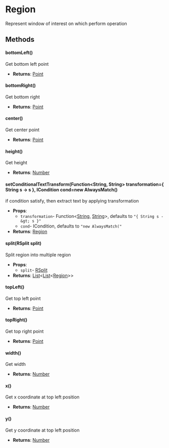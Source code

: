 # Region
Represent window of interest on which perform operation
## Methods
#### bottomLeft()
Get bottom left point
- **Returns**: [Point](Point.html)
#### bottomRight()
Get bottom right
- **Returns**: [Point](Point.html)
#### center()
Get center point
- **Returns**: [Point](Point.html)
#### height()
Get height
- **Returns**: [Number](Number.html)
#### setConditionalTextTransform(Function&lt;String, String&gt; transformation={ String s -&gt; s }, ICondition cond=new AlwaysMatch()
if condition satisfy, then extract text by applying transformation
- **Props**:
  - `transformation`- Function&lt;[String](String.html), [String](String.html)&gt;, defaults to `"{ String s -&gt; s }"`
  - `cond`- ICondition, defaults to `"new AlwaysMatch("`
- **Returns**: [Region](Region.html)
#### split(RSplit split)
Split region into multiple region
- **Props**:
  - `split`- [RSplit](RSplit.html)
- **Returns**: [List](List.html)&lt;[List](List.html)&lt;[Region](Region.html)&gt;&gt;
#### topLeft()
Get top left point
- **Returns**: [Point](Point.html)
#### topRight()
Get top right point
- **Returns**: [Point](Point.html)
#### width()
Get width
- **Returns**: [Number](Number.html)
#### x()
Get x coordinate at top left position
- **Returns**: [Number](Number.html)
#### y()
Get y coordinate at top left position
- **Returns**: [Number](Number.html)
